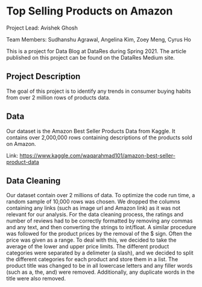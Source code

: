 # Top Selling Products on Amazon

Project Lead: Avishek Ghosh

Team Members: Sudhanshu Agrawal, Angelina Kim, Zoey Meng, Cyrus Ho

This is a project for Data Blog at DataRes during Spring 2021. The article published on this project can be found on the DataRes Medium site.

## Project Description
The goal of this project is to identify any trends in consumer buying habits from over 2 million rows of products data.

## Data
Our dataset is the Amazon Best Seller Products Data from Kaggle. It contains over 2,000,000 rows containing descriptions of the products sold on Amazon.

Link: https://www.kaggle.com/waqarahmad101/amazon-best-seller-product-data

## Data Cleaning
Our dataset contain over 2 millions of data. To optimize the code run time, a random sample of 10,000 rows was chosen. We dropped the columns containing any links (such as image url and Amazon link) as it was not relevant for our analysis. For the data cleaning process, the ratings and number of reviews had to be correctly formatted by removing any commas and any text, and then converting the strings to int/float. A similar procedure was followed for the product prices by the removal of the $ sign. Often the price was given as a range. To deal with this, we decided to take the average of the lower and upper price limits. The different product categories were separated by a delimeter (a slash), and we decided to split the different categories for each product and store them in a list. The product title was changed to be in all lowercase letters and any filler words (such as a, the, and) were removed. Additionally, any duplicate words in the title were also removed.
